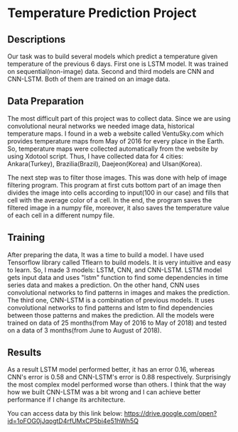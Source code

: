 # Temperature Prediction Project

## Descriptions
   Our task was to build several models which predict a temperature given
temperature of the previous 6 days. First one is LSTM model. It was trained
on sequential(non-image) data. Second and third models are CNN and CNN-LSTM. 
Both of them are trained on an image data.

## Data Preparation
   The most difficult part of this project was to collect data. 
Since we are using convolutional neural networks we needed image data,
historical temperature maps. I found in a web a website called VentuSky.com
which provides temperature maps from May of 2016 for every place in the Earth.
So, temperature maps were collected automatically from the website by using Xdotool script. 
Thus, I have collected data for 4 cities: Ankara(Turkey), Brazilia(Brazil), 
Daejeon(Korea) and Ulsan(Korea).  

  The next step was to filter those images. This was done with help 
of image filtering program. This program at first cuts bottom part of an 
image then divides the image into cells according to input(100 in our case)
and fills that cell with the average color of a cell. In the end, 
the program saves the filtered image in a numpy file, moreover, it also
 saves the temperature value of each cell in a different numpy file.

## Training
   After preparing the data, It was a time to build a model. 
I have used Tensorflow library called Tflearn to build models. It is very 
intuitive and easy to learn. So, I made 3 models: LSTM, CNN, and CNN-LSTM.
LSTM model gets input data and uses "lstm" function to find some dependencies 
in time series data and makes a prediction. On the other hand, CNN uses 
convolutional networks to find patterns in images and makes the prediction.
The third one, CNN-LSTM is a combination of previous models. 
It uses convolutional networks to find patterns and lstm to find 
dependencies between those patterns and makes the prediction. 
All the models were trained on data of 25 months(from May of 2016 to May of 2018)
and tested on a data of 3 months(from June to August of 2018).

## Results
   As a result LSTM model performed better, it has an error 0.16, 
whereas	CNN's error is 0.58 and CNN-LSTM's error is 0.88 respectively. 
Surprisingly the most complex model performed worse than others.
I think that the way how we built CNN-LSTM was a bit wrong and I can 
achieve better performance if I change its architecture. 

You can access data by this link below:
https://drive.google.com/open?id=1oFOG0jJqogtD4rfUMxCP5bi4e51hWh5Q